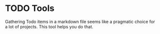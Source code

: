 # TODO Tools
Gathering Todo items in a markdown file seems like a pragmatic choice for a lot of projects. This tool helps you do that.
